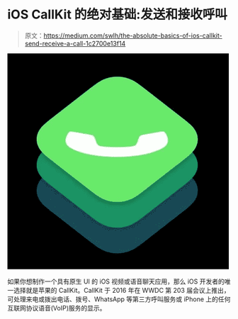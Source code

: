 # iOS CallKit 的绝对基础:发送和接收呼叫

> 原文：<https://medium.com/swlh/the-absolute-basics-of-ios-callkit-send-receive-a-call-1c2700e13f14>

![](img/5615c774d07015799fc8e73b4cedc53b.png)

如果你想制作一个具有原生 UI 的 iOS 视频或语音聊天应用，那么 iOS 开发者的唯一选择就是苹果的 CallKit。CallKit 于 2016 年在 WWDC 第 203 届会议上推出，可处理来电或拨出电话、拨号、WhatsApp 等第三方呼叫服务或 iPhone 上的任何互联网协议语音(VoIP)服务的显示。